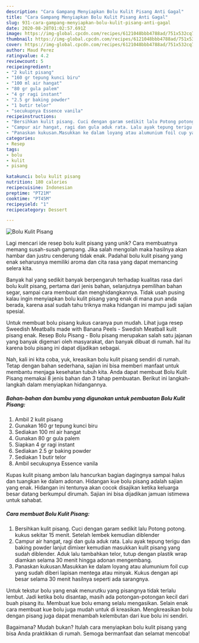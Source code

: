 ```yaml
---
description: "Cara Gampang Menyiapkan Bolu Kulit Pisang Anti Gagal"
title: "Cara Gampang Menyiapkan Bolu Kulit Pisang Anti Gagal"
slug: 931-cara-gampang-menyiapkan-bolu-kulit-pisang-anti-gagal
date: 2020-08-28T01:02:57.691Z
image: https://img-global.cpcdn.com/recipes/6121048bbb4788ad/751x532cq70/bolu-kulit-pisang-foto-resep-utama.jpg
thumbnail: https://img-global.cpcdn.com/recipes/6121048bbb4788ad/751x532cq70/bolu-kulit-pisang-foto-resep-utama.jpg
cover: https://img-global.cpcdn.com/recipes/6121048bbb4788ad/751x532cq70/bolu-kulit-pisang-foto-resep-utama.jpg
author: Maud Perez
ratingvalue: 4.2
reviewcount: 5
recipeingredient:
- "2 kulit pisang"
- "160 gr tepung kunci biru"
- "100 ml air hangat"
- "80 gr gula palem"
- "4 gr ragi instant"
- "2.5 gr baking powder"
- "1 butir telor"
- "secukupnya Essence vanila"
recipeinstructions:
- "Bersihkan kulit pisang. Cuci dengan garam sedikit lalu Potong potong. kukus sekitar 15 menit. Setelah lembek kemudian diblender"
- "Campur air hangat, ragi dan gula aduk rata. Lalu ayak tepung terigu dan baking powder lanjut dimixer kemudian masukkan kulit pisang yang sudah diblender. Aduk lalu tambahkan telor, tutup dengan plastik wrap diamkan selama 30 menit hingga adonan mengembang."
- "Panaskan kukusan.Masukkan ke dalam loyang atau alumunium foil cup yang sudah diberi lapisan mentega atau minyak. Kukus dengan api besar selama 30 menit hasilnya seperti ada sarangnya."
categories:
- Resep
tags:
- bolu
- kulit
- pisang

katakunci: bolu kulit pisang 
nutrition: 180 calories
recipecuisine: Indonesian
preptime: "PT21M"
cooktime: "PT45M"
recipeyield: "1"
recipecategory: Dessert

---
```



![Bolu Kulit Pisang](https://img-global.cpcdn.com/recipes/6121048bbb4788ad/751x532cq70/bolu-kulit-pisang-foto-resep-utama.jpg)

Lagi mencari ide resep bolu kulit pisang yang unik? Cara membuatnya memang susah-susah gampang. Jika salah mengolah maka hasilnya akan hambar dan justru cenderung tidak enak. Padahal bolu kulit pisang yang enak seharusnya memiliki aroma dan cita rasa yang dapat memancing selera kita.

Banyak hal yang sedikit banyak berpengaruh terhadap kualitas rasa dari bolu kulit pisang, pertama dari jenis bahan, selanjutnya pemilihan bahan segar, sampai cara membuat dan menghidangkannya. Tidak usah pusing kalau ingin menyiapkan bolu kulit pisang yang enak di mana pun anda berada, karena asal sudah tahu triknya maka hidangan ini mampu jadi sajian spesial.

Untuk membuat bolu pisang kukus caranya pun mudah. Lihat juga resep Sweedish Meatballs made with Banana Peels - Swedish Meatball kulit pisang enak. Resep Bolu Pisang - Bolu pisang merupakan salah satu jajanan yang banyak digemari oleh masyarakat, dan banyak dibuat di rumah. hal itu karena bolu pisang ini dapat dijadikan sebagai.


Nah, kali ini kita coba, yuk, kreasikan bolu kulit pisang sendiri di rumah. Tetap dengan bahan sederhana, sajian ini bisa memberi manfaat untuk membantu menjaga kesehatan tubuh kita. Anda dapat membuat Bolu Kulit Pisang memakai 8 jenis bahan dan 3 tahap pembuatan. Berikut ini langkah-langkah dalam menyiapkan hidangannya.

<!--inarticleads1-->

##### Bahan-bahan dan bumbu yang digunakan untuk pembuatan Bolu Kulit Pisang:

1. Ambil 2 kulit pisang
1. Gunakan 160 gr tepung kunci biru
1. Sediakan 100 ml air hangat
1. Gunakan 80 gr gula palem
1. Siapkan 4 gr ragi instant
1. Sediakan 2.5 gr baking powder
1. Sediakan 1 butir telor
1. Ambil secukupnya Essence vanila


Kupas kulit pisang ambon lalu hancurkan bagian dagingnya sampai halus dan tuangkan ke dalam adonan. Hidangan kue bolu pisang adalah sajian yang enak. Hidangan ini tentunya akan cocok disajikan ketika keluarga besar datang berkumpul dirumah. Sajian ini bisa dijadikan jamuan istimewa untuk sahabat. 

<!--inarticleads2-->

##### Cara membuat Bolu Kulit Pisang:

1. Bersihkan kulit pisang. Cuci dengan garam sedikit lalu Potong potong. kukus sekitar 15 menit. Setelah lembek kemudian diblender
1. Campur air hangat, ragi dan gula aduk rata. Lalu ayak tepung terigu dan baking powder lanjut dimixer kemudian masukkan kulit pisang yang sudah diblender. Aduk lalu tambahkan telor, tutup dengan plastik wrap diamkan selama 30 menit hingga adonan mengembang.
1. Panaskan kukusan.Masukkan ke dalam loyang atau alumunium foil cup yang sudah diberi lapisan mentega atau minyak. Kukus dengan api besar selama 30 menit hasilnya seperti ada sarangnya.


Untuk tekstur bolu yang enak menurutku yang pisangnya tidak terlalu lembut. Jadi ketika bolu disantap, masih ada potongan-potongan kecil dari buah pisang itu. Membuat kue bolu emang selalu mengasikan. Selain enak cara membuat kue bolu juga mudah untuk di kreasikan. Mengkreasikan bolu dengan pisang juga dapat menambah kelembutan dari kue bolu ini sendiri. 

Bagaimana? Mudah bukan? Itulah cara menyiapkan bolu kulit pisang yang bisa Anda praktikkan di rumah. Semoga bermanfaat dan selamat mencoba!
